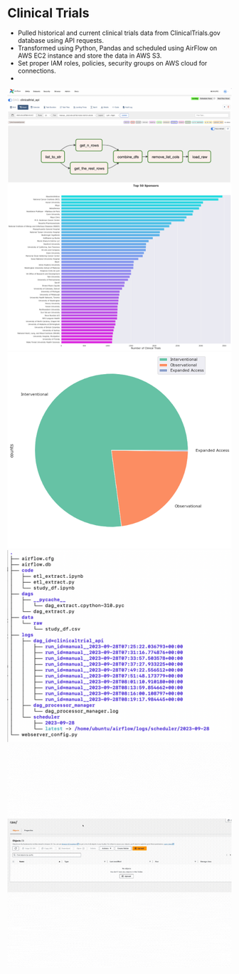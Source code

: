# Clinical Trials 
- Pulled historical and current clinical trials data from ClinicalTrials.gov database using API requests.
- Transformed using Python, Pandas and scheduled using AirFlow on AWS EC2 instance and store the data in AWS S3.
- Set proper IAM roles, policies, security groups on AWS cloud for connections.
- 
![png](images/airflow4.png)
![png](images/sponsors_bar.png)
![png](images/types_pie.png)
![png](images/tree.png)
![gif](images/airflow.gif)




 
